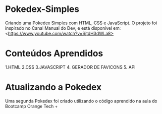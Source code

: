 # Pokedex-Simples
Criando uma Pokedex Simples com HTML, CSS e JavaScript. O projeto foi inspirado no Canal Manual do Dev, e está disponível em: &lt;https://www.youtube.com/watch?v=SjtdH3dWLa8>
# Conteúdos Aprendidos
1.HTML
2.CSS
3.JAVASCRIPT
4. GERADOR DE FAVICONS
5. API
# Atualizando a Pokedex
Uma segunda Pokedex foi criado utilizando o código aprendido na aula do Bootcamp Orange Tech +

